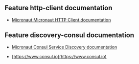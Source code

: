 ## Feature http-client documentation

- [Micronaut Micronaut HTTP Client documentation](https://docs.micronaut.io/latest/guide/index.html#httpClient)

## Feature discovery-consul documentation

- [Micronaut Consul Service Discovery documentation](https://docs.micronaut.io/latest/guide/index.html#serviceDiscoveryConsul)

- [https://www.consul.io](https://www.consul.io)
